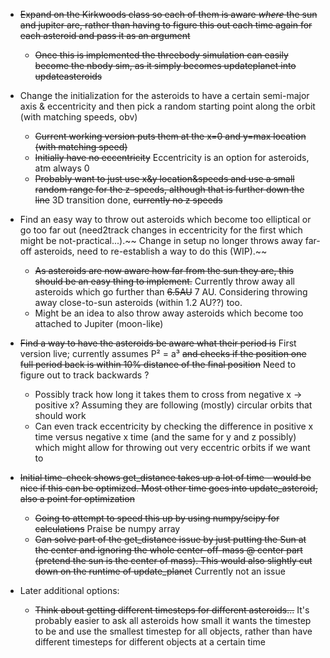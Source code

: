 * ~~Expand on the Kirkwoods class so each of them is aware *where* the sun and jupiter are, rather than having to figure this out each time again for each asteroid and pass it as an argument~~
  - ~~Once this is implemented the threebody simulation can easily become the nbody sim, as it simply becomes updateplanet into updateasteroids~~

* Change the initialization for the asteroids to have a certain semi-major axis & eccentricity and then pick a random starting point along the orbit (with matching speeds, obv)
  - ~~Current working version puts them at the x=0 and y=max location (with matching speed)~~
  - ~~Initially have no eccentricity~~ Eccentricity is an option for asteroids, atm always 0
  - ~~Probably want to just use x&y location&speeds and use a small random range for the z-speeds, although that is further down the line~~ 3D transition done, ~~currently no z speeds~~
    
* Find an easy way to throw out asteroids which become too elliptical or go too far out (need2track changes in eccentricity for the first which might be not-practical...).~~ Change in setup no longer throws away far-off asteroids, need to re-establish a way to do this (WIP).~~
  - ~~As asteroids are now aware how far from the sun they are, this should be an easy thing to implement.~~ Currently throw away all asteroids which go further than ~~6.5AU~~ 7 AU. Considering throwing away close-to-sun asteroids (within 1.2 AU??) too.
  - Might be an idea to also throw away asteroids which become too attached to Jupiter (moon-like)

* ~~Find a way to have the asteroids be aware what their period is~~ First version live; currently assumes P² = a³ ~~and checks if the position one full period back is within 10% distance of the final position~~ Need to figure out to track backwards ?
  - Possibly track how long it takes them to cross from negative x -> positive x? Assuming they are following (mostly) circular orbits that should work
  - Can even track eccentricity by checking the difference in positive x time versus negative x time (and the same for y and z possibly) which might allow for throwing out very eccentric orbits if we want to

* ~~Initial time-check shows get_distance takes up a lot of time - would be nice if this can be optimized. Most other time goes into update_asteroid, also a point for optimization~~
  - ~~Going to attempt to speed this up by using numpy/scipy for calculations~~ Praise be numpy array
  - ~~Can solve part of the get_distance issue by just putting the Sun at the center and ignoring the whole center-off-mass @ center part (pretend the sun is the center of mass). This would also slightly cut down on the runtime of update_planet~~ Currently not an issue

* Later additional options:
  - ~~Think about getting different timesteps for different asteroids...~~ It's probably easier to ask all asteroids how small it wants the timestep to be and use the smallest timestep for all objects, rather than have different timesteps for different objects at a certain time
